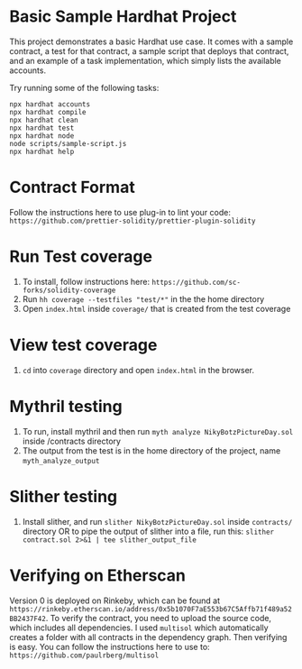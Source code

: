 # Basic Sample Hardhat Project

This project demonstrates a basic Hardhat use case. It comes with a sample contract, a test for that contract, a sample script that deploys that contract, and an example of a task implementation, which simply lists the available accounts.

Try running some of the following tasks:

```shell
npx hardhat accounts
npx hardhat compile
npx hardhat clean
npx hardhat test
npx hardhat node
node scripts/sample-script.js
npx hardhat help
```

# Contract Format
Follow the instructions here to use plug-in to lint your code:
`https://github.com/prettier-solidity/prettier-plugin-solidity`

# Run Test coverage
1. To install, follow instructions here: `https://github.com/sc-forks/solidity-coverage`
2. Run `hh coverage --testfiles "test/*"` in the the home directory
3. Open `index.html` inside `coverage/` that is created from the test coverage

# View test coverage
1. `cd` into `coverage` directory and open `index.html` in the browser.

# Mythril testing
1. To run, install mythril and then run `myth analyze NikyBotzPictureDay.sol` inside /contracts directory
2. The output from the test is in the home directory of the project, name `myth_analyze_output`

# Slither testing
1. Install slither, and run `slither NikyBotzPictureDay.sol` inside `contracts/` directory
 OR
 to pipe the output of slither into a file, run this:
 `slither contract.sol 2>&1 | tee slither_output_file`
 
 # Verifying on Etherscan
 Version 0 is deployed on Rinkeby, which can be found at `https://rinkeby.etherscan.io/address/0x5b1070F7aE553b67C5Affb71f489a52BB2437F42`.
 To verify the contract, you need to upload the source code, which includes all dependencies. I used `multisol` which automatically creates 
 a folder with all contracts in the dependency graph. Then verifying is easy. You can follow the instructions here to use to:
 `https://github.com/paulrberg/multisol`
